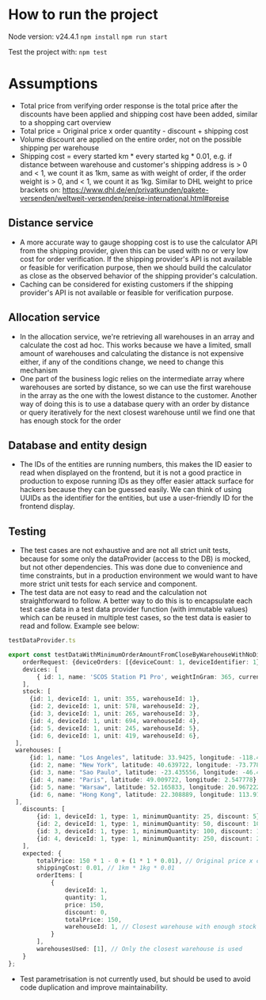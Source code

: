 # How to run the project

Node version: v24.4.1
```npm install```
```npm run start```

Test the project with:
```npm test```

# Assumptions
- Total price from verifying order response is the total price after the discounts have been applied and shipping cost have been added, similar to a shopping cart overview
- Total price = Original price x order quantity - discount + shipping cost
- Volume discount are applied on the entire order, not on the possible shipping per warehouse
- Shipping cost = every started km * every started kg * 0.01, e.g. if distance between warehouse and customer's shipping address is > 0 and < 1, we count it as 1km, same as with weight of order, if the order weight is > 0, and < 1, we count it as 1kg. Similar to DHL weight to price brackets on: https://www.dhl.de/en/privatkunden/pakete-versenden/weltweit-versenden/preise-international.html#preise

## Distance service
- A more accurate way to gauge shopping cost is to use the calculator API from the shipping provider, given this can be used with no or very low cost for order verification. If the shipping provider's API is not available or feasible for verification purpose, then we should build the calculator as close as the observed behavior of the shipping provider's calculation.
- Caching can be considered for existing customers if the shipping provider's API is not available or feasible for verification purpose.

## Allocation service
- In the allocation service, we're retrieving all warehouses in an array and calculate the cost ad hoc. This works because we have a limited, small amount of warehouses and calculating the distance is not expensive either, if any of the conditions change, we need to change this mechanism
- One part of the business logic relies on the intermediate array where warehouses are sorted by distance, so we can use the first warehouse in the array as the one with the lowest distance to the customer. Another way of doing this is to use a database query with an order by distance or query iteratively for the next closest warehouse until we find one that has enough stock for the order

## Database and entity design
- The IDs of the entities are running numbers, this makes the ID easier to read when displayed on the frontend, but it is not a good practice in production to expose running IDs as they offer easier attack surface for hackers because they can be guessed easily. We can think of using UUIDs as the identifier for the entities, but use a user-friendly ID for the frontend display.

## Testing
- The test cases are not exhaustive and are not all strict unit tests, because for some only the dataProvider (access to the DB) is mocked, but not other dependencies. This was done due to convenience and time constraints, but in a production environment we would want to have more strict unit tests for each service and component.
- The test data are not easy to read and the calculation not straightforward to follow. A better way to do this is to encapsulate each test case data in a test data provider function (with immutable values) which can be reused in multiple test cases, so the test data is easier to read and follow. Example see below:
```typescript
testDataProvider.ts

export const testDataWithMinimumOrderAmountFromCloseByWarehouseWithNoDiscount = {
    orderRequest: {deviceOrders: [{deviceCount: 1, deviceIdentifier: 1}], shippingAddress: {coordinate: {latitude: 49.009722, longitude: 2.547778}}},
    devices: [
        { id: 1, name: 'SCOS Station P1 Pro', weightInGram: 365, currency: "USD", price: 150 },
    ],
    stock: [
      {id: 1, deviceId: 1, unit: 355, warehouseId: 1},
      {id: 2, deviceId: 1, unit: 578, warehouseId: 2},
      {id: 3, deviceId: 1, unit: 265, warehouseId: 3},
      {id: 4, deviceId: 1, unit: 694, warehouseId: 4},
      {id: 5, deviceId: 1, unit: 245, warehouseId: 5},
      {id: 6, deviceId: 1, unit: 419, warehouseId: 6},
  ],
  warehouses: [
      {id: 1, name: "Los Angeles", latitude: 33.9425, longitude: -118.408056},
      {id: 2, name: "New York", latitude: 40.639722, longitude: -73.778889},
      {id: 3, name: "Sao Paulo", latitude: -23.435556, longitude: -46.473056},
      {id: 4, name: "Paris", latitude: 49.009722, longitude: 2.547778},
      {id: 5, name: "Warsaw", latitude: 52.165833, longitude: 20.967222},
      {id: 6, name: "Hong Kong", latitude: 22.308889, longitude: 113.914444},
  ],
    discounts: [
        {id: 1, deviceId: 1, type: 1, minimumQuantity: 25, discount: 5},
        {id: 2, deviceId: 1, type: 1, minimumQuantity: 50, discount: 10},
        {id: 3, deviceId: 1, type: 1, minimumQuantity: 100, discount: 15},
        {id: 4, deviceId: 1, type: 1, minimumQuantity: 250, discount: 20}
    ],
    expected: {
        totalPrice: 150 * 1 - 0 + (1 * 1 * 0.01), // Original price x order quantity - discount + shipping cost
        shippingCost: 0.01, // 1km * 1kg * 0.01
        orderItems: [
            {
                deviceId: 1,
                quantity: 1,
                price: 150,
                discount: 0,
                totalPrice: 150,
                warehouseId: 1, // Closest warehouse with enough stock
            }
        ],
        warehousesUsed: [1], // Only the closest warehouse is used
    }
};
```
- Test parametrisation is not currently used, but should be used to avoid code duplication and improve maintainability.